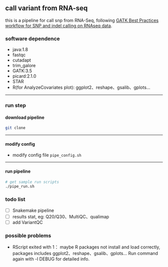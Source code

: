 ## call variant from RNA-seq
this is a pipeline for call snp from RNA-Seq, following [GATK Best Practices workflow for SNP and indel calling on RNAseq data](https://software.broadinstitute.org/gatk/documentation/article.php?id=3891).

### software dependence
* java:1.8
* fastqc
* cutadapt
* trim_galore
* GATK:3.5
* picard:2.1.0
* STAR
* R(for AnalyzeCovariates plot): ggplot2、reshape、gsalib、gplots...

<hr />

### run step
#### download pipeline
```bash
git clone 
```

<hr />

#### modify config
* modify config file `pipe_config.sh`

<hr />

#### run pipeline
```bash
# get sample run scripts
./pipe_run.sh
```


### todo list
- [ ] Snakemake pipeline
- [ ] results stat, eg: Q20/Q30、MultiQC、qualimap
- [ ] add VariantQC

### possible problems
* RScript exited with 1： maybe R packages not install and load correctly, packages includes ggplot2、reshape、gsalib、gplots...  Run command again with -l DEBUG for detailed info.
